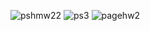 ![pshmw22](https://user-images.githubusercontent.com/93216310/143690187-69ebe8e8-94da-4a72-87e5-6206e52364ab.png)
![ps3](https://user-images.githubusercontent.com/93216310/143690190-ccfcb294-f82e-4342-953a-12a96e1cf23e.png)
![pagehw2](https://user-images.githubusercontent.com/93216310/143690191-b8680406-ea5f-4fa3-a289-edd7c82ecd04.png)
